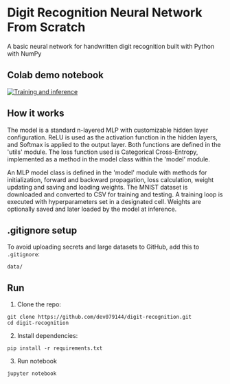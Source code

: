 # Digit Recognition Neural Network From Scratch

A basic neural network for handwritten digit recognition built with Python with NumPy

## Colab demo notebook

[![Training and inference](https://colab.research.google.com/assets/colab-badge.svg)](https://colab.research.google.com/github/dev079144/digit-recognition/blob/main/notebooks/demo.ipynb)

## How it works

The model is a standard n-layered MLP with customizable hidden layer configuration. ReLU is used as the activation function in the hidden layers, and Softmax is applied to the output layer. Both functions are defined in the 'utils' module. The loss function used is Categorical Cross-Entropy, implemented as a method in the model class within the 'model' module.

An MLP model class is defined in the 'model' module with methods for initialization, forward and backward propagation, loss calculation, weight updating and saving and loading weights. The MNIST dataset is downloaded and converted to CSV for training and testing. A training loop is executed with hyperparameters set in a designated cell. Weights are optionally saved and later loaded by the model at inference.

## .gitignore setup

To avoid uploading secrets and large datasets to GitHub, add this to `.gitignore`:
```
data/
```

## Run

1. Clone the repo:
```
git clone https://github.com/dev079144/digit-recognition.git
cd digit-recognition
```

2. Install dependencies:
```
pip install -r requirements.txt
```

3. Run notebook
```
jupyter notebook
```